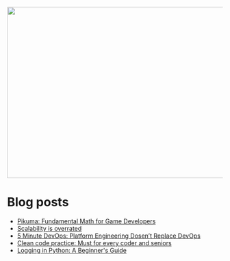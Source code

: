 <p align="center">
  <img width="800" height="400" src="https://user-images.githubusercontent.com/64951136/116340604-a0bf5d80-a809-11eb-8a19-5a502ea7508c.png">
</p>

# Blog posts
<!-- daily.dev BOOKMARKS:START -->
- [Pikuma: Fundamental Math for Game Developers](https://app.daily.dev/posts/Q3-Y1ynFk?utm_source=rss&utm_medium=bookmarks&utm_campaign=wUZhvhvumOE4H7BNYF6qw)
- [Scalability is overrated](https://app.daily.dev/posts/I_vsiuVWs?utm_source=rss&utm_medium=bookmarks&utm_campaign=wUZhvhvumOE4H7BNYF6qw)
- [5 Minute DevOps: Platform Engineering Dosen’t Replace DevOps](https://app.daily.dev/posts/g4hKMNJ28?utm_source=rss&utm_medium=bookmarks&utm_campaign=wUZhvhvumOE4H7BNYF6qw)
- [Clean code practice: Must for every coder and seniors](https://app.daily.dev/posts/6wYvij1MG?utm_source=rss&utm_medium=bookmarks&utm_campaign=wUZhvhvumOE4H7BNYF6qw)
- [Logging in Python: A Beginner&#39;s Guide](https://app.daily.dev/posts/znmLVWkWW?utm_source=rss&utm_medium=bookmarks&utm_campaign=wUZhvhvumOE4H7BNYF6qw)
<!-- daily.dev BOOKMARKS:END -->